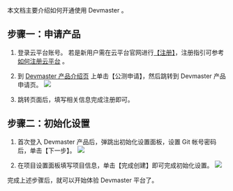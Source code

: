 本文档主要介绍如何开通使用 Devmaster 。

## 步骤一：申请产品
1. 登录云平台账号。
若是新用户需在云平台官网进行[【注册】](/register?s_url=https%3A%2F%2Ftce.fsphere.c%2Fdocument%2Fproduct%2F213)，注册指引可参考 [如何注册云平台](/doc/product/378/9603) 。

2. 到 [Devmaster 产品介绍页](/product/devmaster) 上单击【公测申请】，然后跳转到 Devmaster 产品申请页。
![](http://imgcache.tcecqpoc.fsphere.cn/image/mc.qcloudimg.com/static/img/25e225935245b6029c171d1a5ff730a4/image.png)<br>

3. 跳转页面后，填写相关信息完成注册即可。

## 步骤二：初始化设置
1. 首次登入 Devmaster 产品后，弹跳出初始化设置面板，设置 Git 帐号密码后，单击【下一步】。
![](http://imgcache.tcecqpoc.fsphere.cn/image/mc.qcloudimg.com/static/img/7a9b78deb2e04846f649bcbaaa98b17f/image.png)

2. 在项目设置面板填写项目信息，单击【完成创建】即可完成初始化设置。
![](http://imgcache.tcecqpoc.fsphere.cn/image/mc.qcloudimg.com/static/img/ae4db10dd2ea62fc9c31d67c95a414d7/image.png)

完成上述步骤后，就可以开始体验 Devmaster 平台了。